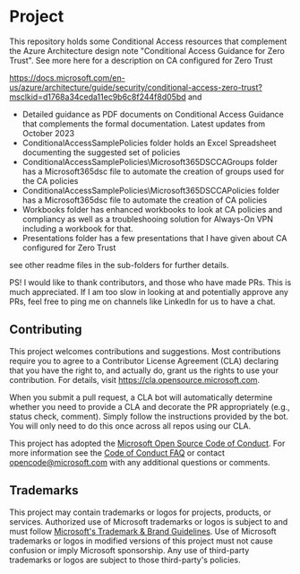 # Project

This repository holds some Conditional Access resources that complement the Azure Architecture design note "Conditional Access Guidance for Zero Trust".
See more here for a description on CA configured for Zero Trust 

https://docs.microsoft.com/en-us/azure/architecture/guide/security/conditional-access-zero-trust?msclkid=d1768a34ceda11ec9b6c8f244f8d05bd and

- Detailed guidance as PDF documents on Conditional Access Guidance that complements the formal documentation. Latest updates from October 2023 
- ConditionalAccessSamplePolicies folder holds an Excel Spreadsheet documenting the suggested set of policies
- ConditionalAccessSamplePolicies\Microsoft365DSCCAGroups folder has a Microsoft365dsc file to automate the creation of groups used for the CA policies
- ConditionalAccessSamplePolicies\Microsoft365DSCCAPolicies folder has a Microsoft365dsc file to automate the creation of CA policies 
- Workbooks folder has enhanced workbooks to look at CA policies and compliancy as well as a troubleshooing solution for Always-On VPN including a workbook for that.
- Presentations folder has a few presentations that I have given about CA configured for Zero Trust

see other readme files in the sub-folders for further details.

PS! I would like to thank contributors, and those who have made PRs. This is much appreciated. If I am too slow in looking at and potentially approve any PRs, feel free to ping me on channels like LinkedIn for us to have a chat. 

## Contributing

This project welcomes contributions and suggestions.  Most contributions require you to agree to a
Contributor License Agreement (CLA) declaring that you have the right to, and actually do, grant us
the rights to use your contribution. For details, visit https://cla.opensource.microsoft.com.

When you submit a pull request, a CLA bot will automatically determine whether you need to provide
a CLA and decorate the PR appropriately (e.g., status check, comment). Simply follow the instructions
provided by the bot. You will only need to do this once across all repos using our CLA.

This project has adopted the [Microsoft Open Source Code of Conduct](https://opensource.microsoft.com/codeofconduct/).
For more information see the [Code of Conduct FAQ](https://opensource.microsoft.com/codeofconduct/faq/) or
contact [opencode@microsoft.com](mailto:opencode@microsoft.com) with any additional questions or comments.

## Trademarks

This project may contain trademarks or logos for projects, products, or services. Authorized use of Microsoft 
trademarks or logos is subject to and must follow 
[Microsoft's Trademark & Brand Guidelines](https://www.microsoft.com/en-us/legal/intellectualproperty/trademarks/usage/general).
Use of Microsoft trademarks or logos in modified versions of this project must not cause confusion or imply Microsoft sponsorship.
Any use of third-party trademarks or logos are subject to those third-party's policies.
